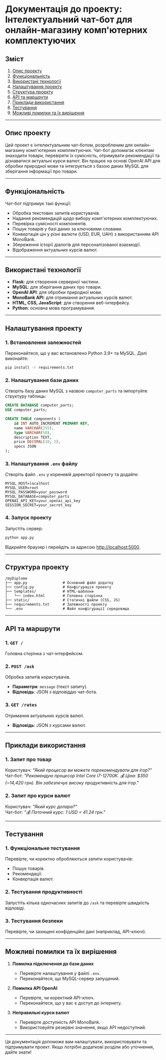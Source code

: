 
# Документація до проекту: Інтелектуальний чат-бот для онлайн-магазину комп'ютерних комплектуючих

## Зміст
1. [Опис проекту](#опис-проекту)
2. [Функціональність](#функціональність)
3. [Використані технології](#використані-технології)
4. [Налаштування проекту](#налаштування-проекту)
5. [Структура проекту](#структура-проекту)
6. [API та маршрути](#api-та-маршрути)
7. [Приклади використання](#приклади-використання)
8. [Тестування](#тестування)
9. [Можливі помилки та їх вирішення](#можливі-помилки-та-їх-врішення)

---

## Опис проекту

Цей проект є інтелектуальним чат-ботом, розробленим для онлайн-магазину комп'ютерних комплектуючих. Чат-бот допомагає клієнтам знаходити товари, перевіряти їх сумісність, отримувати рекомендації та дізнаватися актуальні курси валют. Він працює на основі OpenAI API для обробки природної мови та інтегрується з базою даних MySQL для зберігання інформації про товари.

---

## Функціональність

Чат-бот підтримує такі функції:
- Обробка текстових запитів користувачів.
- Надання рекомендацій щодо вибору комп'ютерних комплектуючих.
- Перевірка сумісності компонентів.
- Пошук товарів у базі даних за ключовими словами.
- Конвертація цін у різні валюти (USD, EUR, UAH) з використанням API MonoBank.
- Збереження історії діалогів для персоналізованої взаємодії.
- Відображення актуальних курсів валют.

---

## Використані технології

- **Flask**: для створення серверної частини.
- **MySQL**: для зберігання даних про товари.
- **OpenAI API**: для обробки природної мови.
- **MonoBank API**: для отримання актуальних курсів валют.
- **HTML, CSS, JavaScript**: для створення веб-інтерфейсу.
- **Python**: основна мова програмування.

---

## Налаштування проекту

### 1. Встановлення залежностей
Переконайтеся, що у вас встановлено Python 3.9+ та MySQL. Далі виконайте:
```bash
pip install -r requirements.txt
```

### 2. Налаштування бази даних
Створіть базу даних MySQL з назвою `computer_parts` та імпортуйте структуру таблиць:
```sql
CREATE DATABASE computer_parts;
USE computer_parts;

CREATE TABLE components (
    id INT AUTO_INCREMENT PRIMARY KEY,
    name VARCHAR(255),
    type VARCHAR(50),
    description TEXT,
    price DECIMAL(10, 2),
    specs JSON
);
```

### 3. Налаштування `.env` файлу
Створіть файл `.env` у кореневій директорії проекту та додайте:
```
MYSQL_HOST=localhost
MYSQL_USER=root
MYSQL_PASSWORD=your_password
MYSQL_DATABASE=computer_parts
OPENAI_API_KEY=your_openai_api_key
SESSION_SECRET=your_secret_key
```

### 4. Запуск проекту
Запустіть сервер:
```bash
python app.py
```
Відкрийте браузер і перейдіть за адресою [http://localhost:5000](http://localhost:5000).

---

## Структура проекту

```
/myDiplome
├── app.py                # Основний файл додатку
├── config.py             # Конфігурація проекту
├── templates/            # HTML-шаблони
│   └── index.html        # Головна сторінка
├── static/               # Статичні файли (CSS, JS)
├── requirements.txt      # Залежності проекту
└── .env                  # Файл конфігурації середовища
```

---

## API та маршрути

### 1. `GET /`
Головна сторінка з чат-інтерфейсом.

### 2. `POST /ask`
Обробка запитів користувачів.
- **Параметри**: `message` (текст запиту).
- **Відповідь**: JSON з відповіддю чат-бота.

### 3. `GET /rates`
Отримання актуальних курсів валют.
- **Відповідь**: JSON з курсами валют.

---

## Приклади використання

### 1. Запит про товар
Користувач: *"Який процесор ви можете порекомендувати для ігор?"*  
Чат-бот: *"Рекомендую процесор Intel Core i7-12700K. 💰 Ціна: $350 (~14,420 грн). Він забезпечує високу продуктивність для ігор."*

### 2. Запит про курси валют
Користувач: *"Який курс долара?"*  
Чат-бот: *"💰 Поточний курс: 1 USD = 41.24 грн."*

---

## Тестування

### 1. Функціональне тестування
Перевірте, чи коректно обробляються запити користувачів:
- Пошук товарів.
- Рекомендації.
- Конвертація валют.

### 2. Тестування продуктивності
Запустіть кілька одночасних запитів до `/ask` та перевірте швидкість відповіді.

### 3. Тестування безпеки
Перевірте, чи захищені конфіденційні дані (наприклад, API-ключі).

---

## Можливі помилки та їх вирішення

1. **Помилка підключення до бази даних**  
   - Перевірте налаштування у файлі `.env`.
   - Переконайтеся, що MySQL-сервер запущений.

2. **Помилка API OpenAI**  
   - Перевірте, чи коректний API-ключ.
   - Переконайтеся, що у вас є доступ до інтернету.

3. **Неправильні курси валют**  
   - Перевірте доступність API MonoBank.
   - Використовуйте резервні значення, якщо API недоступний.

---

Ця документація допоможе вам налаштувати, використовувати та підтримувати проект. Якщо потрібні додаткові розділи або уточнення, дайте знати!

